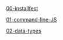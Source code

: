 

[00-installfest](https://joncancode.github.io/general_assembly_javascript_2019/00/index.html "installfest")

[01-command-line-JS](https://joncancode.github.io/general_assembly_javascript_2019/01/index.html "command-line-JS")

[02-data-types](https://joncancode.github.io/general_assembly_javascript_2019/02/index.html "data-types")
<!-- 
[03-conditionals-and-loops](https://joncancode.github.io/general_assembly_javascript_2019/03/index.html "conditionals-and-loops")

[04-functions-and-scope](https://joncancode.github.io/general_assembly_javascript_2019/04/index.html "functions-and-scope")

[05-in-class-lab](https://joncancode.github.io/general_assembly_javascript_2019/05/index.html "in-class-lab")

[06-objects-and-json](https://joncancode.github.io/general_assembly_javascript_2019/06/index.html "objects-and-json")

[07-intro-to-dom-and-jquery](https://joncancode.github.io/general_assembly_javascript_2019/07/index.html "intro-to-dom-and-jquery")

[08-dom-and-jquery-continued](https://joncancode.github.io/general_assembly_javascript_2019/08/index.html "dom-and-jquery-continued")

[09-ajax-and-apis](https://joncancode.github.io/general_assembly_javascript_2019/09/index.html "ajax-and-apis")

[10-asynchronous-javascript-and-callbacks](https://joncancode.github.io/general_assembly_javascript_2019/10/index.html "asynchronous-javascript-and-callbacks")

[11-advanced-apis](https://joncancode.github.io/general_assembly_javascript_2019/11/index.html "advanced-apis")

[12-in-class-lab](https://joncancode.github.io/general_assembly_javascript_2019/12/index.html "in-class-lab")

[13-prototypal-inheritance](https://joncancode.github.io/general_assembly_javascript_2019/13/index.html "prototypal-inheritance")

[14-closures-and-this](https://joncancode.github.io/general_assembly_javascript_2019/14/index.html "closures-and-this")

[15-intro-to-crud-and-firebase](https://joncancode.github.io/general_assembly_javascript_2019/15/index.html "intro-to-crud-and-firebase")

[16-deploying-your-app](https://joncancode.github.io/general_assembly_javascript_2019/16/index.html "deploying-your-app")

[17-instructor-student-choice](https://joncancode.github.io/general_assembly_javascript_2019/17/index.html "instructor-student-choice")

[18-lab-time](https://joncancode.github.io/general_assembly_javascript_2019/18/index.html "lab-time") -->